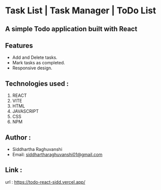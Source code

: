 # Task List | Task Manager | ToDo List

## A simple Todo application built with React

## Features

- Add and Delete tasks.
- Mark tasks as completed.
- Responsive design.

## Technologies used :

1.  REACT
2.  VITE
3.  HTML
4.  JAVASCRIPT
5.  CSS
6.  NPM

## Author :

- Siddhartha Raghuvanshi
- Email: siddhartharaghuvanshi01@gmail.com

## Link :

url : https://todo-react-sidd.vercel.app/
